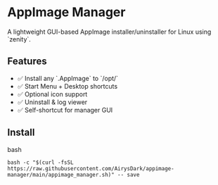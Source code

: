 
# AppImage Manager

A lightweight GUI-based AppImage installer/uninstaller for Linux using \`zenity\`.

## Features
- ✅ Install any \`.AppImage\` to \`/opt/<AppName>\`
- ✅ Start Menu + Desktop shortcuts
- ✅ Optional icon support
- ✅ Uninstall & log viewer
- ✅ Self-shortcut for manager GUI

## Install
bash
```
bash -c "$(curl -fsSL https://raw.githubusercontent.com/AirysDark/appimage-manager/main/appimage_manager.sh)" -- save
```
